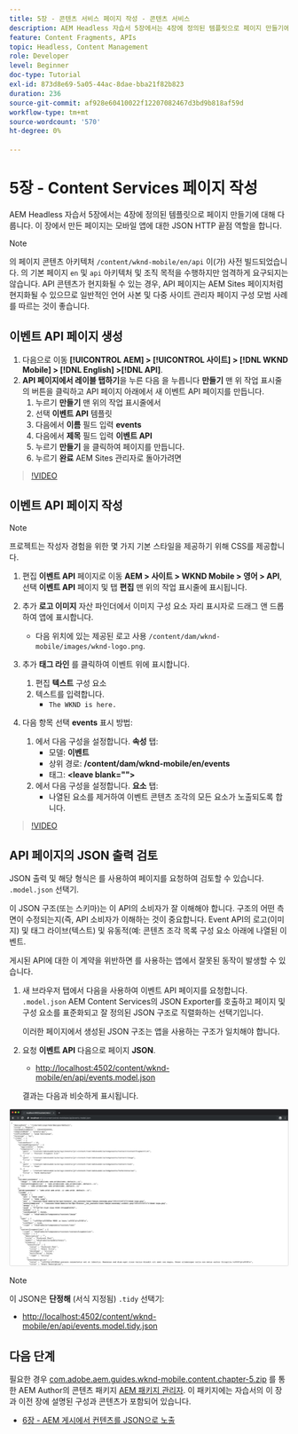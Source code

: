 ```yaml
---
title: 5장 - 콘텐츠 서비스 페이지 작성 - 콘텐츠 서비스
description: AEM Headless 자습서 5장에서는 4장에 정의된 템플릿으로 페이지 만들기에 대해 다룹니다. 이러한 페이지는 JSON HTTP 끝점으로 작동합니다.
feature: Content Fragments, APIs
topic: Headless, Content Management
role: Developer
level: Beginner
doc-type: Tutorial
exl-id: 873d8e69-5a05-44ac-8dae-bba21f82b823
duration: 236
source-git-commit: af928e60410022f12207082467d3bd9b818af59d
workflow-type: tm+mt
source-wordcount: '570'
ht-degree: 0%

---
```


# 5장 - Content Services 페이지 작성

AEM Headless 자습서 5장에서는 4장에 정의된 템플릿으로 페이지 만들기에 대해 다룹니다. 이 장에서 만든 페이지는 모바일 앱에 대한 JSON HTTP 끝점 역할을 합니다.

>[!NOTE]
>
> 의 페이지 콘텐츠 아키텍처 `/content/wknd-mobile/en/api` 이(가) 사전 빌드되었습니다. 의 기본 페이지 `en` 및 `api` 아키텍처 및 조직 목적을 수행하지만 엄격하게 요구되지는 않습니다. API 콘텐츠가 현지화될 수 있는 경우, API 페이지는 AEM Sites 페이지처럼 현지화될 수 있으므로 일반적인 언어 사본 및 다중 사이트 관리자 페이지 구성 모범 사례를 따르는 것이 좋습니다.

## 이벤트 API 페이지 생성

1. 다음으로 이동 **[!UICONTROL AEM] > [!UICONTROL 사이트] > [!DNL WKND Mobile] > [!DNL English] >[!DNL API]**.
1. **API 페이지에서 레이블 탭하기**&#x200B;을 누른 다음 을 누릅니다 **만들기** 맨 위 작업 표시줄의 버튼을 클릭하고 API 페이지 아래에서 새 이벤트 API 페이지를 만듭니다.
   1. 누르기 **만들기** 맨 위의 작업 표시줄에서
   1. 선택 **이벤트 API** 템플릿
   1. 다음에서 **이름** 필드 입력 **events**
   1. 다음에서 **제목** 필드 입력 **이벤트 API**
   1. 누르기 **만들기** 을 클릭하여 페이지를 만듭니다.
   1. 누르기 **완료** AEM Sites 관리자로 돌아가려면

>[!VIDEO](https://video.tv.adobe.com/v/28340?quality=12&learn=on)

## 이벤트 API 페이지 작성

>[!NOTE]
>
> 프로젝트는 작성자 경험을 위한 몇 가지 기본 스타일을 제공하기 위해 CSS를 제공합니다.

1. 편집 **이벤트 API** 페이지로 이동 **AEM > 사이트 > WKND Mobile > 영어 > API**, 선택 **이벤트 API** 페이지 및 탭 **편집** 맨 위의 작업 표시줄에 표시됩니다.
1. 추가 **로고 이미지** 자산 파인더에서 이미지 구성 요소 자리 표시자로 드래그 앤 드롭하여 앱에 표시합니다.
   * 다음 위치에 있는 제공된 로고 사용 `/content/dam/wknd-mobile/images/wknd-logo.png`.

1. 추가 **태그 라인** 를 클릭하여 이벤트 위에 표시합니다.
   1. 편집 **텍스트** 구성 요소
   1. 텍스트를 입력합니다.
      * `The WKND is here.`

1. 다음 항목 선택 **events** 표시 방법:
   1. 에서 다음 구성을 설정합니다. **속성** 탭:
      * 모델: **이벤트**
      * 상위 경로: **/content/dam/wknd-mobile/en/events**
      * 태그: **&lt;leave blank=&quot;&quot;>**
   1. 에서 다음 구성을 설정합니다. **요소** 탭:
      * 나열된 요소를 제거하여 이벤트 콘텐츠 조각의 모든 요소가 노출되도록 합니다.

>[!VIDEO](https://video.tv.adobe.com/v/28339?quality=12&learn=on)

## API 페이지의 JSON 출력 검토

JSON 출력 및 해당 형식은 를 사용하여 페이지를 요청하여 검토할 수 있습니다. `.model.json` 선택기.

이 JSON 구조(또는 스키마)는 이 API의 소비자가 잘 이해해야 합니다. 구조의 어떤 측면이 수정되는지(즉, API 소비자가 이해하는 것이 중요합니다. Event API의 로고(이미지) 및 태그 라이브(텍스트) 및 유동적(예: 콘텐츠 조각 목록 구성 요소 아래에 나열된 이벤트.

게시된 API에 대한 이 계약을 위반하면 를 사용하는 앱에서 잘못된 동작이 발생할 수 있습니다.

1. 새 브라우저 탭에서 다음을 사용하여 이벤트 API 페이지를 요청합니다. `.model.json` AEM Content Services의 JSON Exporter를 호출하고 페이지 및 구성 요소를 표준화되고 잘 정의된 JSON 구조로 직렬화하는 선택기입니다.

   이러한 페이지에서 생성된 JSON 구조는 앱을 사용하는 구조가 일치해야 합니다.

1. 요청 **이벤트 API** 다음으로 페이지 **JSON**.

   * [http://localhost:4502/content/wknd-mobile/en/api/events.model.json](http://localhost:4502/content/wknd-mobile/en/api/events.model.tidy.json)

   결과는 다음과 비슷하게 표시됩니다.

![AEM Content Services JSON 출력](assets/chapter-5/json-output.png)

>[!NOTE]
>
> 이 JSON은 **단정해** (서식 지정됨) `.tidy` 선택기:
> * [http://localhost:4502/content/wknd-mobile/en/api/events.model.tidy.json](http://localhost:4502/content/wknd-mobile/en/api/events.model.tidy.json)

## 다음 단계

필요한 경우 [com.adobe.aem.guides.wknd-mobile.content.chapter-5.zip](https://github.com/adobe/aem-guides-wknd-mobile/releases/latest) 를 통한 AEM Author의 콘텐츠 패키지 [AEM 패키지 관리자](http://localhost:4502/crx/packmgr/index.jsp). 이 패키지에는 자습서의 이 장과 이전 장에 설명된 구성과 콘텐츠가 포함되어 있습니다.

* [6장 - AEM 게시에서 컨텐츠를 JSON으로 노출](./chapter-6.md)
